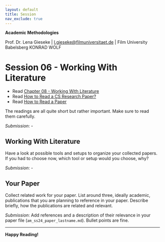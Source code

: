 ```yaml
---
layout: default
title: Session
nav_exclude: true
---
```



**Academic Methodologies**
  
Prof. Dr. Lena Gieseke \| l.gieseke@filmuniversitaet.de \| Film University Babelsberg KONRAD WOLF



# Session 06 - Working With Literature

* Read [Chapter 08 - Working With Literature](../../02_scripts/am_ss23_08_literature_script.md)
* Read [How to Read a CS Research Paper?](fong_2004_htr.pdf)
* Read [How to Read a Paper](keshav_2016_htr.pdf)

The readings are all quite short but rather important. Make sure to read them carefully.

*Submission*: -

## Working With Literature

Have a look at possible tools and setups to organize your collected papers. If you had to choose now, which tool or setup would you choose, why?

*Submission*: -

## Your Paper

Collect related work for your paper. List around three, ideally academic, publications that you are planning to reference in your paper. Describe briefly, how the publications are related and relevant.

*Submission*: Add references and a description of their relevance in your paper file (`am_ss24_paper_lastname.md`). Bullet points are fine.

---

**Happy Reading!**
